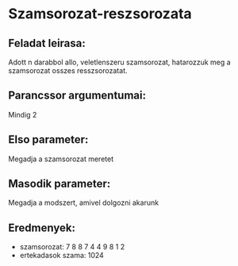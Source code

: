 # Szamsorozat-reszsorozata

## Feladat leirasa:

Adott n darabbol allo, veletlenszeru szamsorozat, hatarozzuk meg a szamsorozat osszes resszsorozatat.

## Parancssor argumentumai:

Mindig 2

## Elso parameter:
Megadja a szamsorozat meretet

## Masodik parameter:
Megadja a modszert, amivel dolgozni akarunk

## Eredmenyek:
- szamsorozat: 7 8 8 7 4 4 9 8 1 2
- ertekadasok szama: 1024
